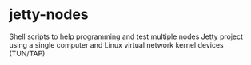 # jetty-nodes

Shell scripts to help programming and test multiple nodes Jetty project using a single computer and Linux virtual network kernel devices (TUN/TAP)
